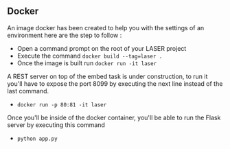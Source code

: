 ## Docker

An image docker has been created to help you with the settings of an environment here are the step to follow :

* Open a command prompt on the root of your LASER project
* Execute the command `docker build --tag=laser .`
* Once the image is built run `docker run -it laser`

A REST server on top of the embed task is under construction, 
to run it you'll have to expose the port 8099 by executing the next line instead of the last command.

* `docker run -p 80:81 -it laser`

Once you'll be inside of the docker container, you'll be able to run the Flask server by executing this command

*  `python app.py`